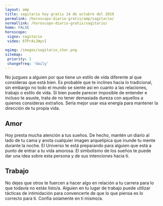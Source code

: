 ```yaml
---
layout: amp
title: sagitario hoy gratis 14 de octubre del 2019 
permalink: /horoscopo-diario-gratis/amp/sagitario/
normallink: /horoscopo-diario-gratis/sagitario/
home: FALSE
horoscopo:
 signo: sagitario
 video: 6TPrAiJWyvI

ogimg: /images/sagitario_char.png
sitemap:
 priority: 1
 changefreq: 'daily'
---
```



No juzgues a alguien por que tiene un estilo de vida diferente al que consideras que está bien. Es probable que te inclines hacia lo tradicional, sin embargo no todo el mundo se siente así en cuanto a las relaciones, trabajo o estilo de vida. Si bien puede parecer imposible de entender e incluso te asuste, trata de no tener demasiada dureza con aquellos a quienes consideras extraños. Sería mejor usar esa energía para mantener la dirección de tu propia vida.

## Amor

Hoy presta mucha atención a tus sueños. De hecho, mantén un diario al lado de tu cama y anota cualquier imagen arquetípica que inunde tu mente durante la noche. El Universo te está preparando para alguien que está a punto de entrar a tu vida amorosa. El simbolismo de los sueños te puede dar una idea sobre esta persona y de sus intenciones hacia ti.

## Trabajo

No dejes que otros te fuercen a hacer algo en relación a tu carrera para lo que todavía no estás listo/a. Alguien en tu lugar de trabajo puede utilizar tácticas de intimidación para convencerte de que lo que piensa es lo correcto para ti. Confía solamente en ti mismo/a.